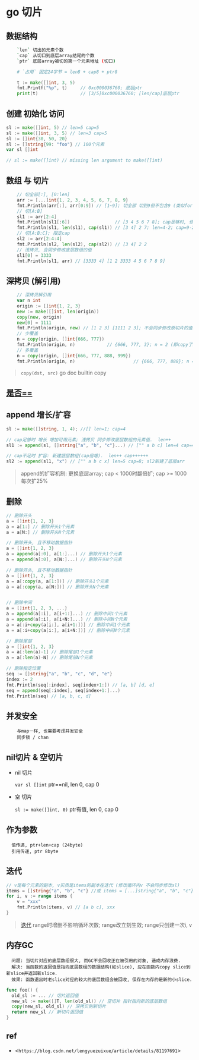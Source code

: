 # go 切片

## 数据结构

```bash
    `len` 切出的元素个数
    `cap` 从切口到底层array结尾的个数
    `ptr` 底层array被切的第一个元素地址 (切口)

    # `占用` 固定24字节 = len8 + cap8 + ptr8
```

```go
    t := make([]int, 3, 5)
	fmt.Printf("%p", t)     // 0xc000036760; 底层ptr
    print(t)                // [3/5]0xc000036760; [len/cap]底层ptr
```

## 创建 初始化 访问

```go
sl := make([]int, 5) // len=5 cap=5
sl := make([]int, 3, 5) // len=3 cap=5
sl := []int{30, 50, 20}
sl := []string{99: "foo"} // 100个元素
var sl []int

// sl := make([]int) // missing len argument to make([]int)
```

## 数组 与 切片

```go
	// 切全部[:], [0:len]
	arr := [...]int{1, 2, 3, 4, 5, 6, 7, 8, 9}
	fmt.Println(arr[:], arr[0:9]) // [1~9]; 切全部 切到9但不包含9 (类似for i=0; i<len(); i++)
	// 切[A:B]
	sl1 := arr[2:4]
	fmt.Println(sl1[:6])                 // [3 4 5 6 7 8]; cap足够时, 依然能切到(:4)后面的元素
	fmt.Println(sl1, len(sl1), cap(sl1)) // [3 4] 2 7; len=4-2; cap=9-2
	// 切[A:B:C]; 限定cap
	sl2 := arr[2:4:4]
	fmt.Println(sl2, len(sl2), cap(sl2)) // [3 4] 2 2
	// 浅拷贝, 会同步修改底层数组的值
	sl1[0] = 3333
	fmt.Println(sl1, arr) // [3333 4] [1 2 3333 4 5 6 7 8 9]
```

## 深拷贝 (解引用)

```go
	// 深拷贝解引用
	var n int
	origin := []int{1, 2, 3}
	new := make([]int, len(origin))
	copy(new, origin)
	new[0] = 1111
	fmt.Println(origin, new) // [1 2 3] [1111 2 3]; 不会同步修改原切片的值
	// 少覆盖
	n = copy(origin, []int{666, 777}) 
	fmt.Println(origin, n)            // {666, 777, 3}; n = 2 (即copy了2个值)
	// 多覆盖
	n = copy(origin, []int{666, 777, 888, 999})
	fmt.Println(origin, n)                      // {666, 777, 888}; n = 3 (即copy了3个值)
```

> `copy(dst, src)` go doc builtin copy

## [是否==](go-type-compare.md#slice)

## append 增长/扩容

```go
sl := make([]string, 1, 4); //[] len=1; cap=4

// cap足够时 增长 增加可用元素; 浅拷贝 同步修改底层数组的元素值.  len++
sl1 := append(sl, []string{"a", "b", "c"}...) // ["" a b c] len=4 cap=4; sl&sl1共享底层arr

// cap不足时 扩容: 新建底层数组(cap倍增).  len++ cap++++++
sl2 := append(sl1, "x") // ["" a b c x] len=5 cap=8; sl2新建了底层arr
```

> append的扩容机制: 更换底层array; cap < 1000时翻倍扩;  cap >= 1000 每次扩25%

## 删除

```go
// 删除开头
a = []int{1, 2, 3}
a = a[1:] // 删除开头1个元素
a = a[N:] // 删除开头N个元素

// 删除开头, 且不移动数据指针
a = []int{1, 2, 3}
a = append(a[:0], a[1:]...) // 删除开头1个元素
a = append(a[:0], a[N:]...) // 删除开头N个元素

// 删除开头, 且不移动数据指针
a = []int{1, 2, 3}
a = a[:copy(a, a[1:])] // 删除开头1个元素
a = a[:copy(a, a[N:])] // 删除开头N个元素


// 删除中间
a = []int{1, 2, 3, ...}
a = append(a[:i], a[i+1:]...) // 删除中间1个元素
a = append(a[:i], a[i+N:]...) // 删除中间N个元素
a = a[:i+copy(a[i:], a[i+1:])] // 删除中间1个元素
a = a[:i+copy(a[i:], a[i+N:])] // 删除中间N个元素

// 删除尾部
a = []int{1, 2, 3}
a = a[:len(a)-1] // 删除尾部1个元素
a = a[:len(a)-N] // 删除尾部N个元素

// 删除指定位置
seq := []string{"a", "b", "c", "d", "e"}
index := 2
fmt.Println(seq[:index], seq[index+1:]) // [a, b] [d, e]
seq = append(seq[:index], seq[index+1:]...)
fmt.Println(seq) // [a, b, c, d]
```

## 并发安全

        与map一样, 也需要考虑并发安全
        同步锁 / chan

## nil切片 & 空切片

- nil 切片

    `var sl []int`  ptr==nil, len 0, cap 0  

- 空 切片

    `sl := make([]int, 0)` ptr有值, len 0, cap 0

## 作为参数

      值传递, ptr+len+cap (24byte)
      引用传递, ptr 8byte

## 迭代

```go
// v是每个元素的副本, v实质是items的副本在迭代 (修改循环内v 不会同步修改sl)
items = []string{"a", "b", "c"} //或 items = [...]string{"a", "b", "c"}
for i, v := range items {
    v = "xxx"
    fmt.Println(items, v) // [a b c], xxx
}
```

> [迭代](src/go/basic/range_test.go) range时增删不影响循环次数; range改立刻生效; range只创建一次i, v

## 内存GC

      问题: 当切片对应的底层数组很大, 而GC不会回收正在被引用的对象, 造成内存浪费.  
      解决: 当函数的返回值是指向底层数组的数据结构(如slice), 应在函数内copy slice到新slice并返回新slice.
      效果: 函数退出时老slice对应的较大的底层数组会被回收, 保存在内存的是新的小slice.

```go
func foo() {
  old_sl := ... // 切片返回值
  new_sl := make([]T, len(old_sl)) // 空切片 指针指向新的底层数组
  copy(new_sl, old_sl) // 深拷贝到新切片
  return new_sl // 新切片返回值
}
```

## ref

- <`https://blog.csdn.net/lengyuezuixue/article/details/81197691`>
